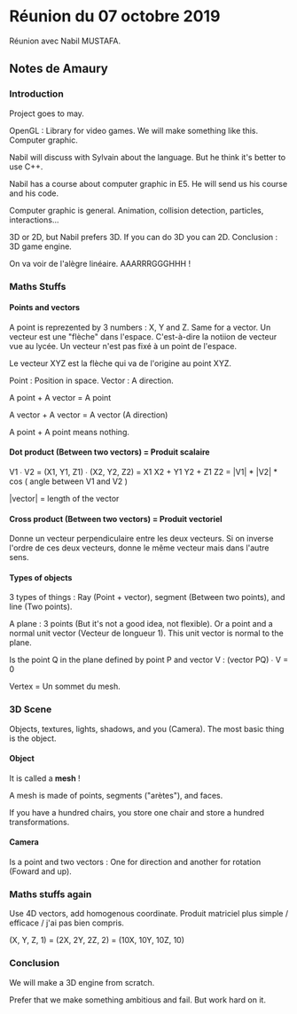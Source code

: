 # Réunion du 07 octobre 2019

Réunion avec Nabil MUSTAFA.

## Notes de Amaury

### Introduction

Project goes to may.

OpenGL : Library for video games. We will make something like this. Computer graphic.

Nabil will discuss with Sylvain about the language. But he think it's better to use C++.

Nabil has a course about computer graphic in E5. He will send us his course and his code.

Computer graphic is general. Animation, collision detection, particles, interactions...

3D or 2D, but Nabil prefers 3D. If you can do 3D you can 2D. Conclusion : 3D game engine.

On va voir de l'alègre linéaire. AAARRRGGGHHH !

### Maths Stuffs

#### Points and vectors

A point is reprezented by 3 numbers : X, Y and Z. Same for a vector.
Un vecteur est une "flèche" dans l'espace. C'est-à-dire la notiion de vecteur vue au lycée.
Un vecteur n'est pas fixé à un point de l'espace.

Le vecteur XYZ est la flèche qui va de l'origine au point XYZ.

Point : Position in space.
Vector : A direction.

A point + A vector = A point

A vector + A vector =  A vector (A direction)

A point + A point means nothing.

#### Dot product (Between two vectors) = Produit scalaire

V1 ∙ V2 = (X1, Y1, Z1) ∙ (X2, Y2, Z2) = X1 X2 + Y1 Y2 + Z1 Z2 = |V1| * |V2| * cos ( angle between V1 and V2 )

|vector| = length of the vector

#### Cross product (Between two vectors) = Produit vectoriel

Donne un vecteur perpendiculaire entre les deux vecteurs.
Si on inverse l'ordre de ces deux vecteurs, donne le même vecteur mais dans l'autre sens.

#### Types of objects

3 types of things : Ray (Point + vector), segment (Between two points), and line (Two points).

A plane : 3 points (But it's not a good idea, not flexible). Or a point and a normal unit vector (Vecteur de longueur 1). This unit vector is normal to the plane.

Is the point Q in the plane defined by point P and vector V : (vector PQ) ∙ V = 0

Vertex = Un sommet du mesh.

### 3D Scene

Objects, textures, lights, shadows, and you (Camera). The most basic thing is the object.

#### Object

It is called a **mesh** !

A mesh is made of points, segments ("arètes"), and faces.

If you have a hundred chairs, you store one chair and store a hundred transformations.

#### Camera

Is a point and two vectors : One for direction and another for rotation (Foward and up).

### Maths stuffs again

Use 4D vectors, add homogenous coordinate. Produit matriciel plus simple / efficace / j'ai pas bien compris.

(X, Y, Z, 1) = (2X, 2Y, 2Z, 2) = (10X, 10Y, 10Z, 10)

### Conclusion

We will make a 3D engine from scratch.

Prefer that we make something ambitious and fail. But work hard on it.
